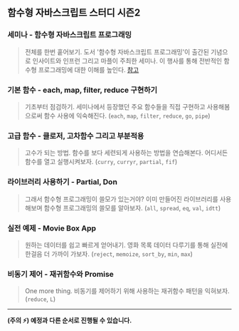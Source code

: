 ## 함수형 자바스크립트 스터디 시즌2
### 세미나 - 함수형 자바스크립트 프로그래밍
> 전체를 한번 훝어보기. 도서 '함수형 자바스크립트 프로그래밍'이 출간된 기념으로 인사이트와 인프런 그리고 마플이 주최한 세미나. 이 행사를 통해 전반적인 함수형 프로그래밍에 대한 이해를 높인다. [참고](https://onoffmix.com/event/121596)

### 기본 함수 - each, map, filter, reduce 구현하기
> 기초부터 점검하기. 세미나에서 등장했던 주요 함수들을 직접 구현하고 사용해봄으로써 함수 사용에 익숙해진다. (`each`, `map`, `filter`, `reduce`, `go`, `pipe`)

### 고급 함수 - 클로저, 고차함수 그리고 부분적용
> 고수가 되는 방법. 함수를 보다 세련되게 사용하는 방법을 연습해본다. 어디서든 함수를 열고 실행시켜보자. (`curry`, `curryr`, `partial`, `fif`)

### 라이브러리 사용하기 - Partial, Don
> 그래서 함수형 프로그래밍이 쓸모가 있는거야? 이미 만들어진 라이브러리를 사용해보며 함수형 프로그래밍의 쓸모를 알아보자. (`all`, `spread`, `eq`, `val`, `idtt`)

### 실전 예제 - Movie Box App
> 원하는 데이터를 쉽고 빠르게 얻어내기. 영화 목록 데이터 다루기를 통해 실전에 한걸음 더 가까이 가보자. (`reject`, `memoize`, `sort_by`, `min`, `max`)

### 비동기 제어 - 재귀함수와 Promise
> One more thing. 비동기를 제어하기 위해 사용하는 재귀함수 패턴을 익혀보자. (`reduce`, `L`)

--- 

__(주의 ⚡️) 예정과 다른 순서로 진행될 수 있습니다.__